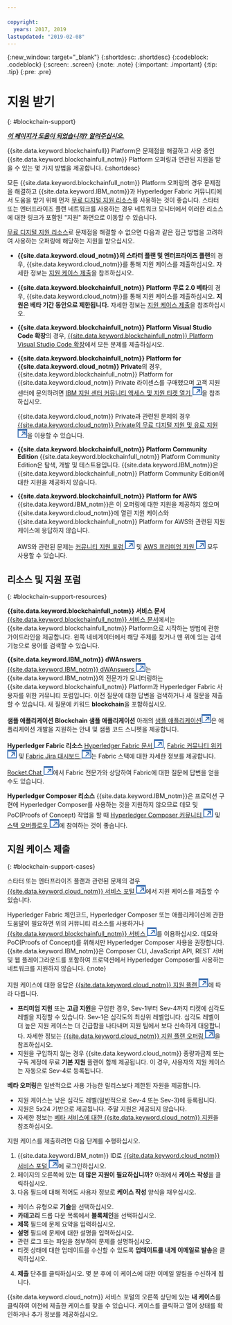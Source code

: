 ```yaml
---

copyright:
  years: 2017, 2019
lastupdated: "2019-02-08"
---
```


{:new_window: target="_blank"}
{:shortdesc: .shortdesc}
{:codeblock: .codeblock}
{:screen: .screen}
{:note: .note}
{:important: .important}
{:tip: .tip}
{:pre: .pre}

# 지원 받기
{: #blockchain-support}

***[이 페이지가 도움이 되었습니까? 알려주십시오.](https://www.surveygizmo.com/s3/4501493/IBM-Blockchain-Documentation)***

{{site.data.keyword.blockchainfull}} Platform은 문제점을 해결하고 사용 중인
{{site.data.keyword.blockchainfull_notm}} Platform 오퍼링과 연관된 지원을 받을 수 있는 몇 가지 방법을 제공합니다.
{:shortdesc}

모든 {{site.data.keyword.blockchainfull_notm}} Platform 오퍼링의 경우 문제점을 해결하고 {{site.data.keyword.IBM_notm}}과 Hyperledger Fabric 커뮤니티에서 도움을 받기 위해 먼저 [무료 디지털 지원 리소스](/docs/services/blockchain/ibmblockchain_support.html#blockchain-support-resources)를 사용하는 것이 좋습니다. 스타터 또는 엔터프라이즈 플랜 네트워크를 사용하는 경우 네트워크 모니터에서 이러한 리소스에 대한 링크가 포함된 "지원" 화면으로 이동할 수 있습니다.

[무료 디지털 지원 리소스](/docs/services/blockchain/ibmblockchain_support.html#blockchain-support-resources)로 문제점을 해결할 수 없으면 다음과 같은 접근 방법을 고려하여 사용하는 오퍼링에 해당하는 지원을 받으십시오.
- **{{site.data.keyword.cloud_notm}}의 스타터 플랜 및 엔터프라이즈 플랜**의 경우,
{{site.data.keyword.cloud_notm}}를 통해 지원 케이스를 제출하십시오. 자세한 정보는 [지원 케이스 제출](/docs/services/blockchain/ibmblockchain_support.html#blockchain-support-cases)을 참조하십시오.

- **{{site.data.keyword.blockchainfull_notm}} Platform 무료 2.0 베타**의 경우,
{{site.data.keyword.cloud_notm}}를 통해 지원 케이스를 제출하십시오. **지원은 베타 기간 동안으로 제한됩니다.** 자세한 정보는 [지원 케이스 제출](/docs/services/blockchain/ibmblockchain_support.html#blockchain-support-cases)을 참조하십시오.

- **{{site.data.keyword.blockchainfull_notm}} Platform Visual Studio Code 확장**의 경우,
[{{site.data.keyword.blockchainfull_notm}} Platform Visual Studio Code 확장](https://github.com/IBM-Blockchain/blockchain-vscode-extension/issues "{{site.data.keyword.blockchainfull_notm}} Platform Visual Studio Code 확장")에서
모든 문제를 제출하십시오.

- **{{site.data.keyword.blockchainfull_notm}} Platform for {{site.data.keyword.cloud_notm}} Private**의 경우,
{{site.data.keyword.blockchainfull_notm}} Platform for {{site.data.keyword.cloud_notm}} Private 라이센스를
구매했으며 고객 지원 센터에 문의하려면 [IBM 지원 센터 커뮤니티 액세스 및 지원 티켓 열기 ![외부 링크 아이콘](images/external_link.svg "외부 링크 아이콘")](http://www.ibm.com/support/docview.wss?uid=ibm10740041 "{{site.data.keyword.blockchainfull_notm}} Platform for {{site.data.keyword.cloud_notm}} Private 지원")을
참조하십시오.

  {{site.data.keyword.cloud_notm}} Private과 관련된 문제의 경우 [{{site.data.keyword.cloud_notm}} Private의 무료 디지털 지원 및 유료 지원 ![외부 링크 아이콘](images/external_link.svg "외부 링크 아이콘")](https://www.ibm.com/developerworks/community/blogs/fe25b4ef-ea6a-4d86-a629-6f87ccf4649e/entry/Learn_more_about_IBM_Cloud_Private_Support?lang=en_us "IBM Cloud Private 지원")을 이용할 수 있습니다.

- **{{site.data.keyword.blockchainfull_notm}} Platform Community Edition**
  {{site.data.keyword.blockchainfull_notm}} Platform Community Edition은 탐색, 개발 및 테스트용입니다. {{site.data.keyword.IBM_notm}}은 {{site.data.keyword.blockchainfull_notm}} Platform Community Edition에 대한 지원을 제공하지 않습니다.

- **{{site.data.keyword.blockchainfull_notm}} Platform for AWS**
  {{site.data.keyword.IBM_notm}}은 이 오퍼링에 대한 지원을 제공하지 않으며 {{site.data.keyword.cloud_notm}}에 열린 지원 케이스와 {{site.data.keyword.blockchainfull_notm}} Platform for AWS와 관련된 지원 케이스에 응답하지 않습니다.

  AWS와 관련된 문제는 [커뮤니티 지원 포럼 ![외부 링크 아이콘](images/external_link.svg "외부 링크 아이콘")](https://forums.aws.amazon.com/index.jspa "AWS 커뮤니티 지원 포럼") 및 [AWS 프리미엄 지원 ![외부 링크 아이콘](images/external_link.svg "외부 링크 아이콘")](https://aws.amazon.com/premiumsupport/ "AWS 프리미엄 지원") 모두 사용할 수 있습니다.

## 리소스 및 지원 포럼
{: #blockchain-support-resources}

**{{site.data.keyword.blockchainfull_notm}} 서비스 문서**
  [{{site.data.keyword.blockchainfull_notm}} 서비스 문서](/docs/services/blockchain/index.html#get-started-ibp)에서는
{{site.data.keyword.blockchainfull_notm}} Platform으로 시작하는 방법에 관한 가이드라인을 제공합니다. 왼쪽 네비게이터에서 해당 주제를 찾거나 맨 위에 있는 검색 기능으로 용어를 검색할 수 있습니다.

**{{site.data.keyword.IBM_notm}} dWAnswers**
  [{{site.data.keyword.IBM_notm}} dWAnswers ![외부 링크 아이콘](images/external_link.svg "외부 링크 아이콘")](https://developer.ibm.com/answers/smartspace/blockchain/ "블록체인 영역의 질문과 답변")는 {{site.data.keyword.IBM_notm}}의 전문가가 모니터링하는 {{site.data.keyword.blockchainfull_notm}} Platform과 Hyperledger Fabric 사용자를 위한 커뮤니티 포럼입니다. 이전 질문에 대한 답변을 검색하거나 새 질문을 제출할 수 있습니다. 새 질문에 키워드 **blockchain**을 포함하십시오.

**샘플 애플리케이션**
**Blockchain 샘플 애플리케이션** 아래의 [샘플 애플리케이션![외부 링크 아이콘](images/external_link.svg "외부 링크 아이콘")](https://github.com/ibm-blockchain "IBM Blockchain 샘플 애플리케이션")은 애플리케이션 개발을 지원하는 안내 및 샘플 코드 스니펫을 제공합니다.

**Hyperledger Fabric 리소스**
[Hyperledger Fabric 문서 ![외부 링크 아이콘](images/external_link.svg "외부 링크 아이콘")](https://hyperledger-fabric.readthedocs.io/en/latest/ "Hyperledger Fabric"), [Fabric 커뮤니티 위키 ![외부 링크 아이콘](images/external_link.svg "외부 링크 아이콘")](https://wiki.hyperledger.org/projects/fabric "Fabric 커뮤니티 위키") 및 [Fabric Jira 대시보드 ![외부 링크 아이콘](images/external_link.svg "외부 링크 아이콘")](https://jira.hyperledger.org/secure/Dashboard.jspa?selectPageId=10104 "Fabric Jira 대시보드")는 Fabric 스택에 대한 자세한 정보를 제공합니다.

  [Rocket.Chat ![외부 링크 아이콘](images/external_link.svg "외부 링크 아이콘")](https://chat.hyperledger.org/channel/fabric "Fabric Rocket.Chat 채널")에서 Fabric 전문가와 상담하여 Fabric에 대한 질문에 답변을 얻을 수도 있습니다.

**Hyperledger Composer 리소스**
{{site.data.keyword.IBM_notm}}은 프로덕션 구현에 Hyperledger Composer를 사용하는 것을 지원하지 않으므로 데모 및 PoC(Proofs of Concept) 작업을 할 때 [Hyperledger Composer 커뮤니티 ![외부 링크 아이콘](images/external_link.svg "외부 링크 아이콘")](https://chat.hyperledger.org/channel/composer "Hyperledger Composer 커뮤니티") 및 [스택 오버플로우 ![외부 링크 아이콘](images/external_link.svg "외부 링크 아이콘")](https://stackoverflow.com/questions/tagged/hyperledger-composer "태그된 스택 오버플로우 질문 [hyperleder-composer]")에 참여하는 것이 좋습니다.

## 지원 케이스 제출
{: #blockchain-support-cases}

스타터 또는 엔터프라이즈 플랜과 관련된 문제의 경우 [{{site.data.keyword.cloud_notm}} 서비스 포털 ![외부 링크 아이콘](images/external_link.svg "외부 링크 아이콘")](https://ibm.biz/ibmcloudsupport "IBM Cloud 서비스 포털")에서 지원 케이스를 제출할 수 있습니다.

Hyperledger Fabric 체인코드, Hyperledger Composer 또는 애플리케이션에 관한 도움말이 필요하면 위의 커뮤니티 리소스를 사용하거나 [{{site.data.keyword.blockchainfull_notm}} 서비스 ![외부 링크 아이콘](images/external_link.svg "외부 링크 아이콘")](https://www.ibm.com/blockchain/services "블록체인 전략을 {{site.data.keyword.blockchainfull_notm}} 서비스를 통해 비즈니스 성과로 전환")를 이용하십시오. 데모와 PoC(Proofs of Concept)를 위해서만 Hyperledger Composer 사용을 권장합니다. {{site.data.keyword.IBM_notm}}은 Composer CLI, JavaScript API, REST 서버 및 웹 플레이그라운드를 포함하여 프로덕션에서 Hyperledger Composer를 사용하는 네트워크를 지원하지 않습니다.
{:note}

지원 케이스에 대한 응답은 [{{site.data.keyword.cloud_notm}} 지원 플랜 ![외부 링크 아이콘](images/external_link.svg "외부 링크 아이콘")](https://console.bluemix.net/docs/get-support/index.html#support-plans "지원 플랜")에 따라 다릅니다.

- **프리미엄 지원** 또는 **고급 지원**을 구입한 경우, Sev-1부터 Sev-4까지 티켓에 심각도 레벨을 지정할 수 있습니다. Sev-1은 심각도의 최상위 레벨입니다. 심각도 레벨이 더 높은 지원 케이스는 더 긴급함을 나타내며 지원 팀에서 보다 신속하게 대응합니다. 자세한 정보는 [{{site.data.keyword.cloud_notm}} 지원 플랜 오퍼링 ![외부 링크 아이콘](images/external_link.svg "외부 링크 아이콘")](https://console.bluemix.net/docs/get-support/index.html#support-plans "지원 플랜")을 참조하십시오.  
- 지원을 구입하지 않는 경우 {{site.data.keyword.cloud_notm}} 종량과금제 또는 구독 계정에 무료 **기본 지원** 플랜이 함께 제공됩니다. 이 경우, 사용자의 지원 케이스는 자동으로 Sev-4로 등록됩니다.

**베타 오퍼링**은 일반적으로 사용 가능한 릴리스보다 제한된 자원을 제공합니다.
- 지원 케이스는 낮은 심각도 레벨(일반적으로 Sev-4 또는 Sev-3)에 등록됩니다.
- 지원은 5x24 기반으로 제공됩니다. 주말 지원은 제공되지 않습니다.
- 자세한 정보는 [베타 서비스에 대한 {{site.data.keyword.cloud_notm}} 지원](https://console.bluemix.net/docs/get-support/servicessupport.html#support-different-services "{{site.data.keyword.IBM_notm}} 베타 서비스")을 참조하십시오.

지원 케이스를 제출하려면 다음 단계를 수행하십시오.

1. {{site.data.keyword.IBM_notm}} ID로 [{{site.data.keyword.cloud_notm}} 서비스 포털 ![외부 링크 아이콘](images/external_link.svg "외부 링크 아이콘")](https://ibm.biz/ibmcloudsupport "IBM Cloud 서비스 포털")에 로그인하십시오.
2. 페이지의 오른쪽에 있는 **더 많은 지원이 필요하십니까?** 아래에서 **케이스 작성**을 클릭하십시오.
3. 다음 필드에 대해 적어도 사용자 정보로 **케이스 작성** 양식을 채우십시오.
  - 케이스 유형으로 **기술**을 선택하십시오.
  - **카테고리** 드롭 다운 목록에서 **블록체인**을 선택하십시오.
  - **제목** 필드에 문제 요약을 입력하십시오.
  - **설명** 필드에 문제에 대한 설명을 입력하십시오.
  - 관련 로그 또는 파일을 첨부하여 문제를 설명하십시오.
  - 티켓 상태에 대한 업데이트를 수신할 수 있도록 **업데이트를 내게 이메일로 발송**을 클릭하십시오.
4. **제출** 단추를 클릭하십시오.  몇 분 후에 이 케이스에 대한 이메일 알림을 수신하게 됩니다.

{{site.data.keyword.cloud_notm}} 서비스 포털의 오른쪽 상단에 있는 **내 케이스**를 클릭하여 이전에 제출한 케이스를 찾을 수 있습니다. 케이스를 클릭하고 열어 상태를 확인하거나 추가 정보를 제공하십시오.
